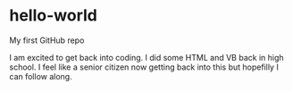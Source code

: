 # hello-world
My first GitHub repo

I am excited to get back into coding. I did some HTML and VB back in high school.
I feel like a senior citizen now getting back into this but hopefilly I can follow along. 
